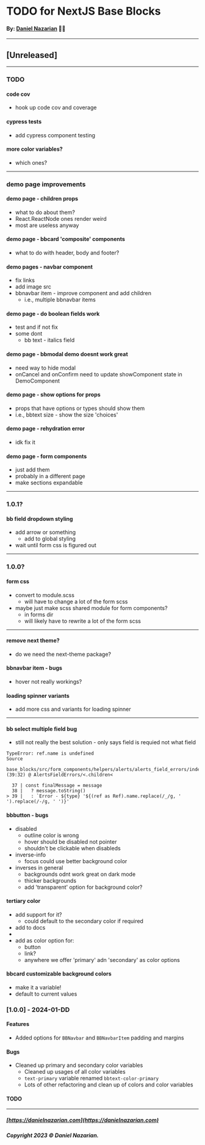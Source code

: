 # TODO for NextJS Base Blocks
#### By: [Daniel Nazarian](https://danielnazarian) 🐧👹

-------------------------------------------------------
## [Unreleased]
------

### TODO

#### code cov
- hook up code cov and coverage


#### cypress tests
- add cypress component testing


#### more color variables?
- which ones?


----
### demo page improvements


#### demo page - children props
- what to do about them?
- React.ReactNode ones render weird
- most are useless anyway


#### demo page - bbcard 'composite' components
- what to do with header, body and footer?


#### demo pages - navbar component
- fix links
- add image src
- bbnavbar item - improve component and add children
  - i.e., multiple bbnavbar items


#### demo page - do boolean fields work
- test and if not fix
- some dont
  - bb text - italics field




#### demo page - bbmodal demo doesnt work great
- need way to hide modal
- onCancel and onConfirm need to update showComponent state in DemoComponent


#### demo page - show options for props
- props that have options or types should show them
- i.e., bbtext size - show the size 'choices'


#### demo page - rehydration error
- idk fix it


#### demo page - form components
- just add them
- probably in a different page
- make sections expandable


----
### 1.0.1?


#### bb field dropdown styling
- add arrow or something
  - add to global styling
- wait until form css is figured out



----
### 1.0.0?



#### form css
- convert to module.scss
  - will have to change a lot of the form scss
- maybe just make scss shared module for form components?
  - in forms dir
  - will likely have to rewrite a lot of the form scss


----

#### remove next theme?
- do we need the next-theme package?


#### bbnavbar item - bugs
- hover not really workings?



#### loading spinner variants
- add more css and variants for loading spinner



---

#### bb select multiple field bug
- still not really the best solution - only says field is requied not what field

```
TypeError: ref.name is undefined
Source

base_blocks/src/form_components/helpers/alerts/alerts_field_errors/index.tsx (39:32) @ AlertsFieldErrors/<.children<

  37 | const finalMessage = message
  38 |   ? message.toString()
> 39 |   : `Error - ${type} '${(ref as Ref).name.replace(/_/g, ' ').replace(/-/g, ' ')}'
```


#### bbbutton - bugs
- disabled
  - outline color is wrong
  - hover should be disabled not pointer
  - shouldn't be clickable when disableds
- inverse-info
  - focus could use better background color
- inverses in general
  - backgrounds odnt work great on dark mode
  - thicker backgrounds
  - add 'transparent' option for background color?



#### tertiary color
- add support for it?
  - could default to the secondary color if required
- add to docs
-
- add as color option for:
  - button
  - link?
  - anywhere we offer 'primary' adn 'secondary' as color options



#### bbcard customizable background colors
- make it a variable!
- default to current values



### [1.0.0] - 2024-01-DD
#### Features
- Added options for `BBNavbar` and `BBNavbarItem` padding and margins
#### Bugs
- Cleaned up primary and secondary color variables
  - Cleaned up usages of all color variables
  - `text-primary` variable renamed `bbtext-color-primary`
  - Lots of other refactoring and clean up of colors and color variables
#### TODO

-------------------------------------------------------

##### [https://danielnazarian.com](https://danielnazarian.com)
##### Copyright 2023 © Daniel Nazarian.

